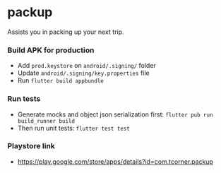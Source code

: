 # packup

Assists you in packing up your next trip.

### Build APK for production

- Add `prod.keystore` on `android/.signing/` folder
- Update `android/.signing/key.properties` file
- Run `flutter build appbundle`

### Run tests

- Generate mocks and object json serialization first: `flutter pub run build_runner build`
- Then run unit tests: `flutter test test`

### Playstore link

- https://play.google.com/store/apps/details?id=com.tcorner.packup